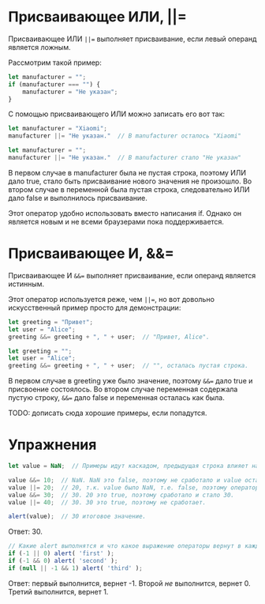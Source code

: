 # Присваивающее ИЛИ, ||=

Присваивающее ИЛИ `||=` выполняет присваивание, если левый операнд является ложным.

Рассмотрим такой пример:

```javascript
let manufacturer = "";
if (manufacturer === "") {
    manufacturer = "Не указан";
}
```

С помощью присваивающего ИЛИ можно записать его вот так:

```javascript
let manufacturer = "Xiaomi";
manufacturer ||= "Не указан."  // В manufacturer осталось "Xiaomi"
```

```javascript
let manufacturer = "";
manufacturer ||= "Не указан."  // В manufacturer стало "Не указан"
```

В первом случае в manufacturer была не пустая строка, поэтому ИЛИ дало true, стало быть присваивание нового значения не произошло. Во втором случае в переменной была пустая строка, следовательно ИЛИ дало false и выполнилось присваивание.

Этот оператор удобно использовать вместо написания if. Однако он является новым и не всеми браузерами пока поддерживается.

# Присваивающее И, &&=

Присваивающее И `&&=` выполняет присваивание, если операнд является истинным.

Этот оператор используется реже, чем `||=`, но вот довольно искусственный пример просто для демонстрации:

```javascript
let greeting = "Привет";
let user = "Alice";
greeting &&= greeting + ", " + user;  // "Привет, Alice".
```

```javascript
let greeting = "";
let user = "Alice";
greeting &&= greeting + ", " + user;  // "", осталась пустая строка.
```

В первом случае в greeting уже было значение, поэтому `&&=` дало true и присвоение состоялось. Во втором случае переменная содержала пустую строку, `&&=` дало false и переменная осталась как была.

TODO: дописать сюда хорошие примеры, если попадутся.

# Упражнения

```javascript
let value = NaN;  // Примеры идут каскадом, предыдущая строка влияет на следующую.

value &&= 10;  // NaN. NaN это false, поэтому не сработало и value осталось NaN.
value ||= 20;  // 20, т.к. value было NaN, т.е. false, поэтому оператор сработал.
value &&= 30;  // 30. 20 это true, поэтому сработало и стало 30.
value ||= 40;  // 30. 30 это true, поэтому не сработает.

alert(value);  // 30 итоговое значение.
```

Ответ: 30.

```javascript
// Какие alert выполнятся и что какое выражение операторы вернут в каждом if?
if (-1 || 0) alert( 'first' );
if (-1 && 0) alert( 'second' );
if (null || -1 && 1) alert( 'third' );
```

Ответ: первый выполнится, вернет -1. Второй *не* выполнится, вернет 0. Третий выполнится, вернет 1.